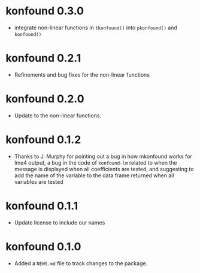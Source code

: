 # konfound 0.3.0

* integrate non-linear functions in `tkonfound()` into `pkonfound()` and `konfound()`

# konfound 0.2.1

* Refinements and bug fixes for the non-linear functions

# konfound 0.2.0

* Update to the non-linear functions.

# konfound 0.1.2

* Thanks to J. Murphy for pointing out a bug in how mkonfound works for lme4 output, a bug in the code of `konfound-lm` related to when the message is displayed when all coefficients are tested, and suggesting to add the name of the variable to the data frame returned when all variables are tested

# konfound 0.1.1

* Update license to include our names

# konfound 0.1.0

* Added a `NEWS.md` file to track changes to the package.
